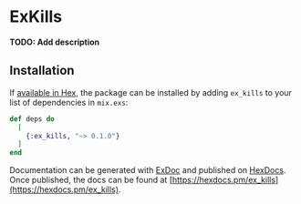 # ExKills

**TODO: Add description**

## Installation

If [available in Hex](https://hex.pm/docs/publish), the package can be installed
by adding `ex_kills` to your list of dependencies in `mix.exs`:

```elixir
def deps do
  [
    {:ex_kills, "~> 0.1.0"}
  ]
end
```

Documentation can be generated with [ExDoc](https://github.com/elixir-lang/ex_doc)
and published on [HexDocs](https://hexdocs.pm). Once published, the docs can
be found at [https://hexdocs.pm/ex_kills](https://hexdocs.pm/ex_kills).

